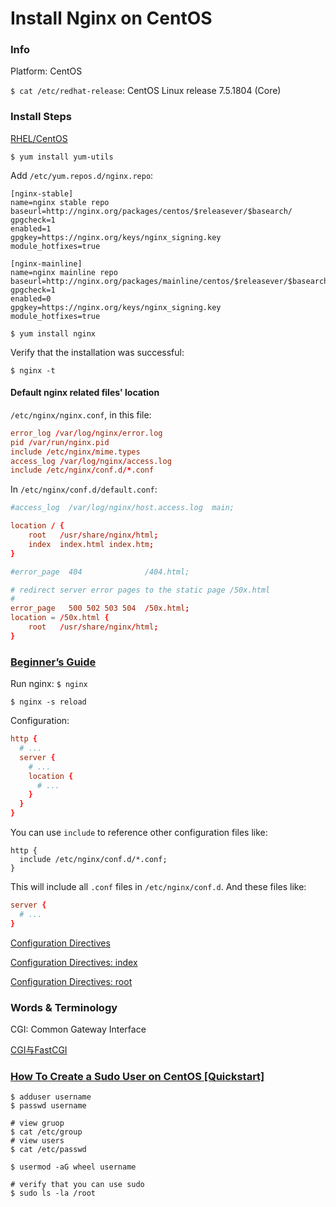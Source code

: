 
# Install Nginx on CentOS

### Info

Platform: CentOS

`$ cat /etc/redhat-release`:
CentOS Linux release 7.5.1804 (Core)


### Install Steps

[RHEL/CentOS](http://nginx.org/en/linux_packages.html#RHEL-CentOS)

`$ yum install yum-utils`

Add `/etc/yum.repos.d/nginx.repo`:

```
[nginx-stable]
name=nginx stable repo
baseurl=http://nginx.org/packages/centos/$releasever/$basearch/
gpgcheck=1
enabled=1
gpgkey=https://nginx.org/keys/nginx_signing.key
module_hotfixes=true

[nginx-mainline]
name=nginx mainline repo
baseurl=http://nginx.org/packages/mainline/centos/$releasever/$basearch/
gpgcheck=1
enabled=0
gpgkey=https://nginx.org/keys/nginx_signing.key
module_hotfixes=true
```

`$ yum install nginx`

Verify that the installation was successful:

`$ nginx -t`

#### Default nginx related files' location

`/etc/nginx/nginx.conf`, in this file:

```conf
error_log /var/log/nginx/error.log
pid /var/run/nginx.pid
include /etc/nginx/mime.types
access_log /var/log/nginx/access.log
include /etc/nginx/conf.d/*.conf
```


In `/etc/nginx/conf.d/default.conf`:

```conf
#access_log  /var/log/nginx/host.access.log  main;

location / {
    root   /usr/share/nginx/html;
    index  index.html index.htm;
}

#error_page  404              /404.html;

# redirect server error pages to the static page /50x.html
#
error_page   500 502 503 504  /50x.html;
location = /50x.html {
    root   /usr/share/nginx/html;
}

```


### [Beginner’s Guide](http://nginx.org/en/docs/beginners_guide.html)

Run nginx: `$ nginx`

`$ nginx -s reload`

Configuration:

```conf
http {
  # ...
  server {
    # ...
    location {
      # ...
    }
  }
}
```

You can use `include` to reference other configuration files like:

```
http {
  include /etc/nginx/conf.d/*.conf;
}
```


This will include all `.conf` files in `/etc/nginx/conf.d`. And these files like:

```conf
server {
  # ...
}
```

[Configuration Directives](http://nginx.org/en/docs/http/ngx_http_core_module.html#directives)

[Configuration Directives: index](http://nginx.org/en/docs/http/ngx_http_index_module.html#index)

[Configuration Directives: root](http://nginx.org/en/docs/http/ngx_http_core_module.html#root)


### Words & Terminology

CGI: Common Gateway Interface

[CGI与FastCGI](https://www.jianshu.com/p/ed1be12030a9)

### [How To Create a Sudo User on CentOS [Quickstart]](https://www.digitalocean.com/community/tutorials/how-to-create-a-sudo-user-on-centos-quickstart)

```shell
$ adduser username
$ passwd username

# view gruop
$ cat /etc/group
# view users
$ cat /etc/passwd

$ usermod -aG wheel username

# verify that you can use sudo
$ sudo ls -la /root
```